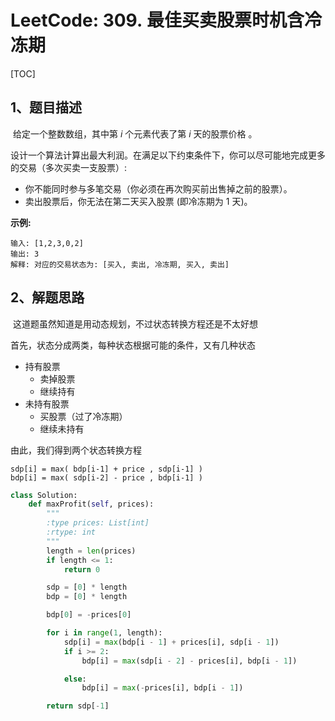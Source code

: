# LeetCode: 309. 最佳买卖股票时机含冷冻期

[TOC]



## 1、题目描述

​	给定一个整数数组，其中第 *i* 个元素代表了第 *i* 天的股票价格 。

设计一个算法计算出最大利润。在满足以下约束条件下，你可以尽可能地完成更多的交易（多次买卖一支股票）:

- 你不能同时参与多笔交易（你必须在再次购买前出售掉之前的股票）。
- 卖出股票后，你无法在第二天买入股票 (即冷冻期为 1 天)。

**示例:**

```
输入: [1,2,3,0,2]
输出: 3 
解释: 对应的交易状态为: [买入, 卖出, 冷冻期, 买入, 卖出]
```



## 2、解题思路

​	这道题虽然知道是用动态规划，不过状态转换方程还是不太好想

首先，状态分成两类，每种状态根据可能的条件，又有几种状态

- 持有股票
  - 卖掉股票
  - 继续持有
- 未持有股票
  - 买股票（过了冷冻期）
  - 继续未持有

由此，我们得到两个状态转换方程

```
sdp[i] = max( bdp[i-1] + price , sdp[i-1] )
bdp[i] = max( sdp[i-2] - price , bdp[i-1] )
```

```python
class Solution:
    def maxProfit(self, prices):
        """
        :type prices: List[int]
        :rtype: int
        """
        length = len(prices)
        if length <= 1:
            return 0

        sdp = [0] * length
        bdp = [0] * length

        bdp[0] = -prices[0]

        for i in range(1, length):
            sdp[i] = max(bdp[i - 1] + prices[i], sdp[i - 1])
            if i >= 2:
                bdp[i] = max(sdp[i - 2] - prices[i], bdp[i - 1])

            else:
                bdp[i] = max(-prices[i], bdp[i - 1])

        return sdp[-1]
```





